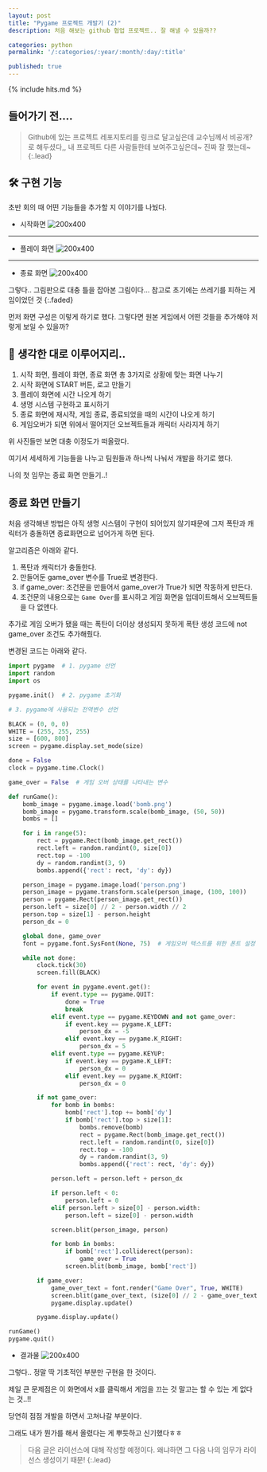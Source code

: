 ```yaml
---
layout: post
title: "Pygame 프로젝트 개발기 (2)"
description: 처음 해보는 github 협업 프로젝트.. 잘 해낼 수 있을까??

categories: python
permalink: '/:categories/:year/:month/:day/:title'

published: true
---
```

{% include hits.md %}


## 들어가기 전....
> Github에 있는 프로젝트 레포지토리를 링크로 달고싶은데 교수님께서 비공개?로 해두셨다,,
> 내 프로젝트 다른 사람들한테 보여주고싶은데~ 진짜 잘 했는데~
{:.lead}


## 🛠 구현 기능
초반 회의 때 어떤 기능들을 추가할 지 이야기를 나눴다.

- 시작화면
![200x400](_posts\python\pygame1\start.png "시작 화면")
<hr>

- 플레이 화면
![200x400](_posts\python\pygame1\playing.png "플레이 화면")
<hr>

- 종료 화면
![200x400](_posts\python\pygame1\end.png "종료 화면")

그렇다.. 그림판으로 대충 틀을 잡아본 그림이다... 참고로 초기에는 쓰레기를 피하는 게임이었던 것
{:.faded}


먼저 화면 구성은 이렇게 하기로 했다. 그렇다면 원본 게임에서 어떤 것들을 추가해야 저렇게 보일 수 있을까?


## 🧠 생각한 대로 이루어지리.. 
1. 시작 화면, 플레이 화면, 종료 화면 총 3가지로 상황에 맞는 화면 나누기
2. 시작 화면에 START 버튼, 로고 만들기
3. 플레이 화면에 시간 나오게 하기
4. 생명 시스템 구현하고 표시하기
5. 종료 화면에 재시작, 게임 종료, 종료되었을 때의 시간이 나오게 하기
6. 게임오버가 되면 위에서 떨어지던 오브젝트들과 캐릭터 사라지게 하기

위 사진들만 보면 대충 이정도가 떠올랐다.

여기서 세세하게 기능들을 나누고 팀원들과 하나씩 나눠서 개발을 하기로 했다.

나의 첫 임무는 종료 화면 만들기..!


## 종료 화면 만들기
처음 생각해낸 방법은 아직 생명 시스템이 구현이 되어있지 않기때문에 그저 폭탄과 캐릭터가 충돌하면 종료화면으로 넘어가게 하면 된다.

알고리즘은 아래와 같다.

1. 폭탄과 캐릭터가 충돌한다.
2. 만들어둔 game_over 변수를 True로 변경한다.
3. if game_over: 조건문을 만들어서 game_over가 True가 되면 작동하게 만든다.
4. 조건문의 내용으로는 `Game Over`를 표시하고 게임 화면을 업데이트해서 오브젝트들을 다 없앤다.

추가로 게임 오버가 됐을 때는 폭탄이 더이상 생성되지 못하게 폭탄 생성 코드에 not game_over 조건도 추가해줬다.

변경된 코드는 아래와 같다.


```Python
import pygame  # 1. pygame 선언
import random
import os

pygame.init()  # 2. pygame 초기화

# 3. pygame에 사용되는 전역변수 선언

BLACK = (0, 0, 0)
WHITE = (255, 255, 255)
size = [600, 800]
screen = pygame.display.set_mode(size)

done = False
clock = pygame.time.Clock()

game_over = False  # 게임 오버 상태를 나타내는 변수

def runGame():
    bomb_image = pygame.image.load('bomb.png')
    bomb_image = pygame.transform.scale(bomb_image, (50, 50))
    bombs = []

    for i in range(5):
        rect = pygame.Rect(bomb_image.get_rect())
        rect.left = random.randint(0, size[0])
        rect.top = -100
        dy = random.randint(3, 9)
        bombs.append({'rect': rect, 'dy': dy})

    person_image = pygame.image.load('person.png')
    person_image = pygame.transform.scale(person_image, (100, 100))
    person = pygame.Rect(person_image.get_rect())
    person.left = size[0] // 2 - person.width // 2
    person.top = size[1] - person.height
    person_dx = 0

    global done, game_over
    font = pygame.font.SysFont(None, 75)  # 게임오버 텍스트를 위한 폰트 설정

    while not done:
        clock.tick(30)
        screen.fill(BLACK)

        for event in pygame.event.get():
            if event.type == pygame.QUIT:
                done = True
                break
            elif event.type == pygame.KEYDOWN and not game_over:
                if event.key == pygame.K_LEFT:
                    person_dx = -5
                elif event.key == pygame.K_RIGHT:
                    person_dx = 5
            elif event.type == pygame.KEYUP:
                if event.key == pygame.K_LEFT:
                    person_dx = 0
                elif event.key == pygame.K_RIGHT:
                    person_dx = 0

        if not game_over:
            for bomb in bombs:
                bomb['rect'].top += bomb['dy']
                if bomb['rect'].top > size[1]:
                    bombs.remove(bomb)
                    rect = pygame.Rect(bomb_image.get_rect())
                    rect.left = random.randint(0, size[0])
                    rect.top = -100
                    dy = random.randint(3, 9)
                    bombs.append({'rect': rect, 'dy': dy})

            person.left = person.left + person_dx

            if person.left < 0:
                person.left = 0
            elif person.left > size[0] - person.width:
                person.left = size[0] - person.width

            screen.blit(person_image, person)

            for bomb in bombs:
                if bomb['rect'].colliderect(person):
                    game_over = True
                screen.blit(bomb_image, bomb['rect'])

        if game_over:
            game_over_text = font.render("Game Over", True, WHITE)
            screen.blit(game_over_text, (size[0] // 2 - game_over_text.get_width() // 2, size[1] // 2 - game_over_text.get_height() // 2))
            pygame.display.update()

        pygame.display.update()

runGame()
pygame.quit()
```

- 결과물
![200x400](_posts\python\pygame1\game_over.png "게임 오버")

그렇다.. 정말 딱 기초적인 부분만 구현을 한 것이다.

제일 큰 문제점은 이 화면에서 x를 클릭해서 게임을 끄는 것 말고는 할 수 있는 게 없다는 것..!!

당연히 점점 개발을 하면서 고쳐나갈 부분이다.

그래도 내가 뭔가를 해서 올렸다는 게 뿌듯하고 신기했다ㅎㅎ



> 다음 글은 라이선스에 대해 작성할 예정이다. 왜냐하면 그 다음 나의 임무가 라이선스 생성이기 때문!
{:.lead}
